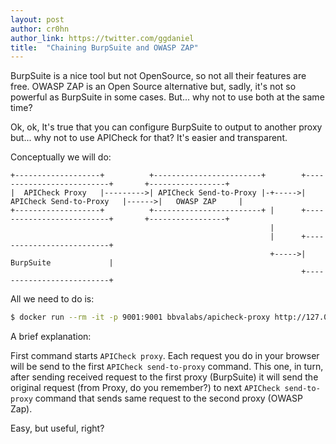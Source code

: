 ```yaml
---
layout: post
author: cr0hn
author_link: https://twitter.com/ggdaniel
title:  "Chaining BurpSuite and OWASP ZAP"
---
```


BurpSuite is a nice tool but not OpenSource, so not all their features are free. OWASP ZAP is an Open Source alternative but, sadly, it's not so powerful as BurpSuite in some cases. But... why not to use both at the same time? 
<!--more-->

Ok, ok, It's true that you can configure BurpSuite to output to another proxy but... why not to use APICheck for that? It's easier and transparent.

Conceptually we will do:
    
    +-------------------+          +------------------------+        +--------------------------+       +-----------------+
    |  APICheck Proxy   |--------->| APICheck Send-to-Proxy |-+----->| APICheck Send-to-Proxy   |------>|   OWASP ZAP     |
    +-------------------+          +------------------------+ |      +--------------------------+       +-----------------+
                                                              |
                                                              |      +--------------------------+
                                                              +----->|    BurpSuite             |
                                                                     +--------------------------+

All we need to do is:

```bash
$ docker run --rm -it -p 9001:9001 bbvalabs/apicheck-proxy http://127.0.0.1:9000 | docker run --rm -it bbvalabs/send-to-proxy http://127.0.0.1:9000 | docker run --rm -it bbvalabs/send-to-proxy http://127.0.0.1:8080
```

A brief explanation: 

First command starts `APICheck proxy`. Each request you do in your browser will be send to the first `APICheck send-to-proxy` command. This one, in turn, after sending received request to the first proxy (BurpSuite) it will send the original request (from Proxy, do you remember?) to next `APICheck send-to-proxy` command that sends same request to the second proxy (OWASP Zap).

Easy, but useful, right?  
